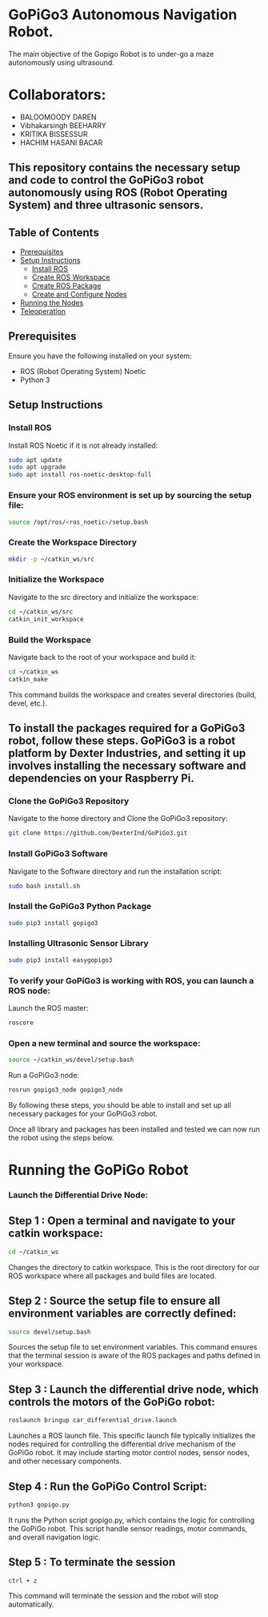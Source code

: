 # GoPiGo3 Autonomous Navigation Robot.
   The main objective of the Gopigo Robot is to under-go a maze autonomously using ultrasound.
# Collaborators:
 - BALOOMOODY DAREN 
 - Vibhakarsingh BEEHARRY
 - KRITIKA BISSESSUR
 - HACHIM HASANI BACAR
   
## This repository contains the necessary setup and code to control the GoPiGo3 robot autonomously using ROS (Robot Operating System) and three ultrasonic sensors.

## Table of Contents

- [Prerequisites](#prerequisites)
- [Setup Instructions](#setup-instructions)
  - [Install ROS](#install-ros)
  - [Create ROS Workspace](#create-ros-workspace)
  - [Create ROS Package](#create-ros-package)
  - [Create and Configure Nodes](#create-and-configure-nodes)
- [Running the Nodes](#running-the-nodes)
- [Teleoperation](#teleoperation)

## Prerequisites
Ensure you have the following installed on your system:
- ROS (Robot Operating System) Noetic
- Python 3

## Setup Instructions
### Install ROS
Install ROS Noetic if it is not already installed:

```sh
sudo apt update
sudo apt upgrade
sudo apt install ros-noetic-desktop-full
```

### Ensure your ROS environment is set up by sourcing the setup file:
```sh 
source /opt/ros/<ros_noetic>/setup.bash
```

### Create the Workspace Directory
 ```sh
mkdir -p ~/catkin_ws/src
```

### Initialize the Workspace
Navigate to the src directory and initialize the workspace:
```sh
cd ~/catkin_ws/src
catkin_init_workspace
```

### Build the Workspace
Navigate back to the root of your workspace and build it:
```sh
cd ~/catkin_ws
catkin_make
```
This command builds the workspace and creates several directories (build, devel, etc.).


## To install the packages required for a GoPiGo3 robot, follow these steps. GoPiGo3 is a robot platform by Dexter Industries, and setting it up involves installing the necessary software and dependencies on your Raspberry Pi.

### Clone the GoPiGo3 Repository
Navigate to the home directory and Clone the GoPiGo3 repository:
```sh
git clone https://github.com/DexterInd/GoPiGo3.git
```

### Install GoPiGo3 Software
Navigate to the Software directory and run the installation script:
```sh
sudo bash install.sh
```

### Install the GoPiGo3 Python Package
```sh
sudo pip3 install gopigo3
```

### Installing Ultrasonic Sensor Library
```sh
sudo pip3 install easygopigo3
```

### To verify your GoPiGo3 is working with ROS, you can launch a ROS node:
Launch the ROS master:
 ```sh
roscore
```

### Open a new terminal and source the workspace:
```sh
source ~/catkin_ws/devel/setup.bash
```

Run a GoPiGo3 node:
```sh
rosrun gopigo3_node gopigo3_node
```
By following these steps, you should be able to install and set up all necessary packages for your GoPiGo3 robot.


Once all library and packages has been installed and tested we can now run the robot using the steps below.

# Running the GoPiGo Robot
### Launch the Differential Drive Node:

## Step 1 : Open a terminal and navigate to your catkin workspace:
```sh
cd ~/catkin_ws
```
Changes the directory to  catkin workspace. 
This is the root directory for our ROS workspace where all packages and build files are 
located.


## Step 2 : Source the setup file to ensure all environment variables are correctly defined:
```sh
source devel/setup.bash
```
Sources the setup file to set environment variables. 
This command ensures that the terminal session is aware of the ROS packages and paths defined 
in your workspace.


## Step 3 : Launch the differential drive node, which controls the motors of the GoPiGo robot:
```sh
roslaunch bringup car_differential_drive.launch
```
Launches a ROS launch file. This specific launch file typically initializes the nodes required
for controlling the differential drive mechanism of the GoPiGo robot. It may include starting 
motor control nodes, sensor nodes, and other necessary components.


## Step 4 : Run the GoPiGo Control Script:
```sh
python3 gopigo.py
``` 
It runs the Python script gopigo.py, which contains the logic for controlling the GoPiGo robot. 
This script handle sensor readings, motor commands, and overall navigation logic.


## Step 5 : To terminate the session
```sh
ctrl + z
```
This command will terminate the session and the robot will stop automatically.
